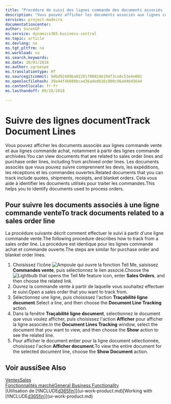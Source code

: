 ```yaml
---
title: "Procédure de suivi des lignes commande des documents associés | Microsoft Docs"
description: "Vous pouvez afficher les documents associés aux lignes commande vente et aux lignes commande achat, notamment à partir des lignes commande archivées. Les documents associés que vous pouvez suivre comprennent les devis, les expéditions, les réceptions et les commandes ouvertes. Cela vous aide à identifier les documents utilisés pour traiter les commandes."
services: project-madeira
documentationcenter: 
author: SorenGP
ms.service: dynamics365-business-central
ms.topic: article
ms.devlang: na
ms.tgt_pltfrm: na
ms.workload: na
ms.search.keywords: 
ms.date: 10/01/2018
ms.author: sgroespe
ms.translationtype: HT
ms.sourcegitcommit: 9dbd92409ba02281f008246194f3ce0c53e4e001
ms.openlocfilehash: 39a44f4b608bca436adedb16c800c96a046d5644
ms.contentlocale: fr-fr
ms.lasthandoff: 09/28/2018

---
```

# <a name="track-document-lines"></a><span data-ttu-id="903ec-105">Suivre des lignes document</span><span class="sxs-lookup"><span data-stu-id="903ec-105">Track Document Lines</span></span>
<span data-ttu-id="903ec-106">Vous pouvez afficher les documents associés aux lignes commande vente et aux lignes commande achat, notamment à partir des lignes commande archivées.</span><span class="sxs-lookup"><span data-stu-id="903ec-106">You can view documents that are related to sales order lines and purchase order lines, including from archived order lines.</span></span> <span data-ttu-id="903ec-107">Les documents associés que vous pouvez suivre comprennent les devis, les expéditions, les réceptions et les commandes ouvertes.</span><span class="sxs-lookup"><span data-stu-id="903ec-107">Related documents that you can track include quotes, shipments, receipts, and blanket orders.</span></span> <span data-ttu-id="903ec-108">Cela vous aide à identifier les documents utilisés pour traiter les commandes.</span><span class="sxs-lookup"><span data-stu-id="903ec-108">This helps you to identify documents used to process orders.</span></span>  

## <a name="to-track-documents-related-to-a-sales-order-line"></a><span data-ttu-id="903ec-109">Pour suivre les documents associés à une ligne commande vente</span><span class="sxs-lookup"><span data-stu-id="903ec-109">To track documents related to a sales order line</span></span>
<span data-ttu-id="903ec-110">La procédure suivante décrit comment effectuer le suivi à partir d'une ligne commande vente.</span><span class="sxs-lookup"><span data-stu-id="903ec-110">The following procedure describes how to track from a sales order line.</span></span> <span data-ttu-id="903ec-111">La procédure est identique pour les lignes commande achat et commande ouverte.</span><span class="sxs-lookup"><span data-stu-id="903ec-111">The steps are similar for purchase order and blanket order lines.</span></span>

1.  <span data-ttu-id="903ec-112">Choisissez l'icône ![Ampoule qui ouvre la fonction Tell Me](media/ui-search/search_small.png "Dites-moi ce que vous voulez faire"), saisissez **Commandes vente**, puis sélectionnez le lien associé.</span><span class="sxs-lookup"><span data-stu-id="903ec-112">Choose the ![Lightbulb that opens the Tell Me feature](media/ui-search/search_small.png "Tell me what you want to do") icon, enter **Sales Orders**, and then choose the related link.</span></span>  
2.  <span data-ttu-id="903ec-113">Ouvrez la commande vente à partir de laquelle vous souhaitez effectuer le suivi.</span><span class="sxs-lookup"><span data-stu-id="903ec-113">Open a sales order that you want to track from.</span></span>  
3.  <span data-ttu-id="903ec-114">Sélectionnez une ligne, puis choisissez l'action **Traçabilité ligne document**.</span><span class="sxs-lookup"><span data-stu-id="903ec-114">Select a line, and then choose the **Document Line Tracking** action.</span></span>
4. <span data-ttu-id="903ec-115">Dans la fenêtre **Traçabilité ligne document**, sélectionnez le document que vous voulez afficher, puis choisissez l'action **Afficher** pour afficher la ligne associée.</span><span class="sxs-lookup"><span data-stu-id="903ec-115">In the **Document Lines Tracking** window, select the document that you want to view, and then choose the **Show** action to see the related line.</span></span>
5. <span data-ttu-id="903ec-116">Pour afficher le document entier pour la ligne document sélectionnée, choisissez l'action **Afficher document**.</span><span class="sxs-lookup"><span data-stu-id="903ec-116">To view the entire document for the selected document line, choose the **Show Document** action.</span></span>

## <a name="see-also"></a><span data-ttu-id="903ec-117">Voir aussi</span><span class="sxs-lookup"><span data-stu-id="903ec-117">See Also</span></span>
[<span data-ttu-id="903ec-118">Ventes</span><span class="sxs-lookup"><span data-stu-id="903ec-118">Sales</span></span>](sales-manage-sales.md)  
[<span data-ttu-id="903ec-119">Fonctionnalités marché</span><span class="sxs-lookup"><span data-stu-id="903ec-119">General Business Functionality</span></span>](ui-across-business-areas.md)  
<span data-ttu-id="903ec-120">[Utilisation de [!INCLUDE[d365fin](includes/d365fin_md.md)]](ui-work-product.md)</span><span class="sxs-lookup"><span data-stu-id="903ec-120">[Working with [!INCLUDE[d365fin](includes/d365fin_md.md)]](ui-work-product.md)</span></span>

